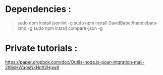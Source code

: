 

# Dependencies :

> sudo npm install jsonlint -g
> sudo npm install DavidBabel/handlebars-cmd -g
> sudo npm install compare-json -g

# Private tutorials :
https://paper.dropbox.com/doc/Outils-node.js-pour-intgration-mail-2t6isHWqosNkHntt2Hgw8

